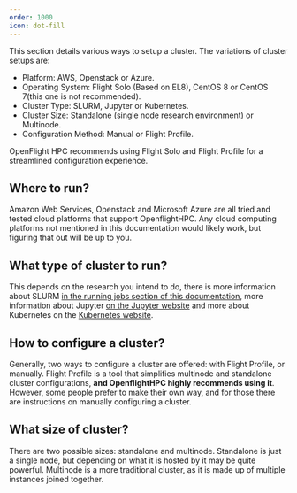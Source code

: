 ```yaml
---
order: 1000
icon: dot-fill
---
```

This section details various ways to setup a cluster. The variations of cluster setups are:

- Platform: AWS, Openstack or Azure.
- Operating System: Flight Solo (Based on EL8), CentOS 8 or CentOS 7(this one is not recommended).
- Cluster Type: SLURM, Jupyter or Kubernetes.
- Cluster Size: Standalone (single node research environment) or Multinode.
- Configuration Method: Manual or Flight Profile.

OpenFlight HPC recommends using Flight Solo and Flight Profile for a streamlined configuration experience.

## Where to run?

Amazon Web Services, Openstack and Microsoft Azure are all tried and tested cloud platforms that support OpenflightHPC. Any cloud computing platforms not mentioned in this documentation would likely work, but figuring that out will be up to you.

## What type of cluster to run?

This depends on the research you intend to do, there is more information about SLURM [in the running jobs section of this documentation](/hpc_environment_usage/running_jobs/slurm_scheduler/what_is_slurm/), more information about Jupyter [on the Jupyter website](https://jupyter.org/) and more about Kubernetes on the [Kubernetes website](https://kubernetes.io/docs/concepts/overview/).

## How to configure a cluster?

Generally, two ways to configure a cluster are offered: with Flight Profile, or manually. Flight Profile is a tool that simplifies multinode and standalone cluster configurations, **and OpenflightHPC highly recommends using it**. However, some people prefer to make their own way, and for those there are instructions on manually configuring a cluster. 

## What size of cluster?

There are two possible sizes: standalone and multinode. Standalone is just a single node, but depending on what it is hosted by it may be quite powerful. Multinode is a more traditional cluster, as it is made up of multiple instances joined together.